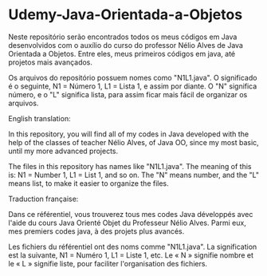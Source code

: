 # Udemy-Java-Orientada-a-Objetos
Neste repositório serão encontrados todos os meus códigos em Java desenvolvidos com o auxílio do curso do professor Nélio Alves de Java Orientada a Objetos. Entre eles, meus primeiros códigos em java, até projetos mais avançados.

Os arquivos do repositório possuem nomes como "N1L1.java". O significado é o seguinte, N1 = Número 1, L1 = Lista 1, e assim por diante. O "N" significa número, e o "L" significa lista, para assim ficar mais fácil de organizar os arquivos. 

English translation: 

In this repository, you will find all of my codes in Java developed with the help of the classes of teacher Nélio Alves, of Java OO, since my most basic, until my more advanced projects.

The files in this repository has names like "N1L1.java". The meaning of this is: N1 = Number 1, L1 = List 1, and so on. The "N" means number, and the "L" means list, to make it easier to organize the files.

Traduction française:

Dans ce référentiel, vous trouverez tous mes codes Java développés avec l'aide du cours Java Orienté Objet du Professeur Nélio Alves. Parmi eux, mes premiers codes java, à des projets plus avancés.

Les fichiers du référentiel ont des noms comme "N1L1.java". La signification est la suivante, N1 = Numéro 1, L1 = Liste 1, etc. Le « N » signifie nombre et le « L » signifie liste, pour faciliter l'organisation des fichiers.
